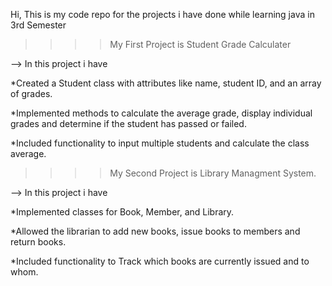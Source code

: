 Hi,
This is my code repo for the projects i have done while learning java in 3rd Semester

>>>>My First Project is Student Grade Calculater


--> In this project i have 

*Created a Student class with attributes like name, student ID, and an array of grades.


*Implemented methods to calculate the average grade, display individual grades and determine if the student has passed or failed.


*Included functionality to input multiple students and calculate the class average.



>>>>My Second Project is Library Managment System.


--> In this project i have 

*Implemented classes for Book, Member, and Library.


*Allowed the librarian to add new books, issue books to members and return books.


*Included functionality to Track which books are currently issued and to whom.
